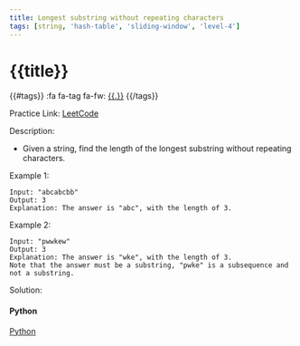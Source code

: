 ```yaml
---
title: Longest substring without repeating characters
tags: [string, 'hash-table', 'sliding-window', 'level-4']
---
```


# {{title}}

{{#tags}}
:fa fa-tag fa-fw: [{{.}}]({{tagspath}}/{{.}})
{{/tags}}

Practice Link: [LeetCode](https://leetcode.com/problems/longest-substring-without-repeating-characters/)

Description:

- Given a string, find the length of the longest substring without repeating characters.

Example 1:

```text
Input: "abcabcbb"
Output: 3
Explanation: The answer is "abc", with the length of 3.
```

Example 2:

```text
Input: "pwwkew"
Output: 3
Explanation: The answer is "wke", with the length of 3.
Note that the answer must be a substring, "pwke" is a subsequence and not a substring.
```

Solution:

<!-- tabs:start -->
#### **Python**

[Python](../pycode/string/longest-substring-without-repeating-characters.py ':include :type=code')
<!-- tabs:end -->
